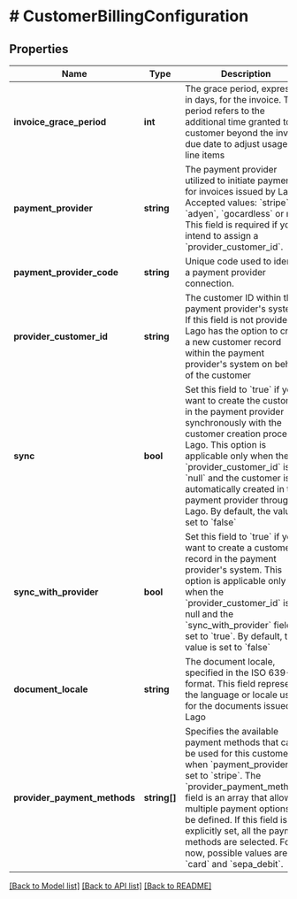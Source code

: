 # # CustomerBillingConfiguration

## Properties

Name | Type | Description | Notes
------------ | ------------- | ------------- | -------------
**invoice_grace_period** | **int** | The grace period, expressed in days, for the invoice. This period refers to the additional time granted to the customer beyond the invoice due date to adjust usage and line items | [optional]
**payment_provider** | **string** | The payment provider utilized to initiate payments for invoices issued by Lago. Accepted values: &#x60;stripe&#x60;, &#x60;adyen&#x60;, &#x60;gocardless&#x60; or null. This field is required if you intend to assign a &#x60;provider_customer_id&#x60;. | [optional]
**payment_provider_code** | **string** | Unique code used to identify a payment provider connection. | [optional]
**provider_customer_id** | **string** | The customer ID within the payment provider&#39;s system. If this field is not provided, Lago has the option to create a new customer record within the payment provider&#39;s system on behalf of the customer | [optional]
**sync** | **bool** | Set this field to &#x60;true&#x60; if you want to create the customer in the payment provider synchronously with the customer creation process in Lago. This option is applicable only when the &#x60;provider_customer_id&#x60; is &#x60;null&#x60; and the customer is automatically created in the payment provider through Lago. By default, the value is set to &#x60;false&#x60; | [optional]
**sync_with_provider** | **bool** | Set this field to &#x60;true&#x60; if you want to create a customer record in the payment provider&#39;s system. This option is applicable only when the &#x60;provider_customer_id&#x60; is null and the &#x60;sync_with_provider&#x60; field is set to &#x60;true&#x60;. By default, the value is set to &#x60;false&#x60; | [optional]
**document_locale** | **string** | The document locale, specified in the ISO 639-1 format. This field represents the language or locale used for the documents issued by Lago | [optional]
**provider_payment_methods** | **string[]** | Specifies the available payment methods that can be used for this customer when &#x60;payment_provider&#x60; is set to &#x60;stripe&#x60;. The &#x60;provider_payment_methods&#x60; field is an array that allows multiple payment options to be defined. If this field is not explicitly set, all the payment methods are selected. For now, possible values are &#x60;card&#x60; and &#x60;sepa_debit&#x60;. | [optional]

[[Back to Model list]](../../README.md#models) [[Back to API list]](../../README.md#endpoints) [[Back to README]](../../README.md)

